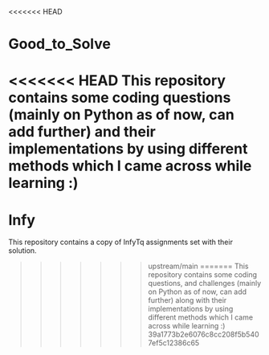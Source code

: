 <<<<<<< HEAD
# Good_to_Solve
<<<<<<< HEAD
This repository contains some coding questions (mainly on Python as of now, can add further) and their implementations by using different methods which I came across while learning :)
=======
# Infy
This repository contains a copy of InfyTq assignments set with their solution.
>>>>>>> upstream/main
=======
This repository contains some coding questions, and challenges (mainly on Python as of now, can add further) along with their implementations by using different methods which I came across while learning :)
>>>>>>> 39a1773b2e6076c8cc208f5b5407ef5c12386c65
